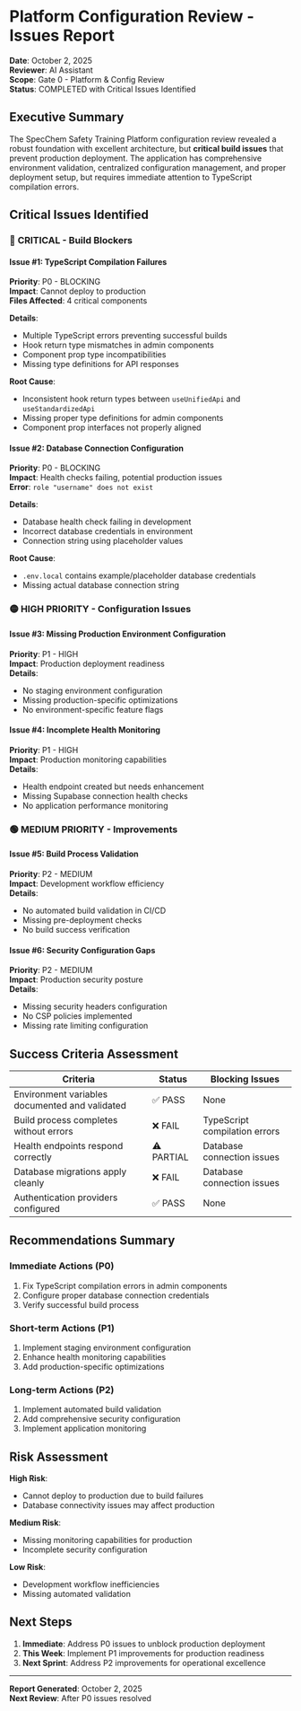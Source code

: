 # Platform Configuration Review - Issues Report

**Date**: October 2, 2025  
**Reviewer**: AI Assistant  
**Scope**: Gate 0 - Platform & Config Review  
**Status**: COMPLETED with Critical Issues Identified

## Executive Summary

The SpecChem Safety Training Platform configuration review revealed a robust foundation with excellent architecture, but **critical build issues** that prevent production deployment. The application has comprehensive environment validation, centralized configuration management, and proper deployment setup, but requires immediate attention to TypeScript compilation errors.

## Critical Issues Identified

### 🔴 **CRITICAL - Build Blockers**

#### Issue #1: TypeScript Compilation Failures

**Priority**: P0 - BLOCKING  
**Impact**: Cannot deploy to production  
**Files Affected**: 4 critical components

**Details**:

- Multiple TypeScript errors preventing successful builds
- Hook return type mismatches in admin components
- Component prop type incompatibilities
- Missing type definitions for API responses

**Root Cause**:

- Inconsistent hook return types between `useUnifiedApi` and `useStandardizedApi`
- Missing proper type definitions for admin components
- Component prop interfaces not properly aligned

#### Issue #2: Database Connection Configuration

**Priority**: P0 - BLOCKING  
**Impact**: Health checks failing, potential production issues  
**Error**: `role "username" does not exist`

**Details**:

- Database health check failing in development
- Incorrect database credentials in environment
- Connection string using placeholder values

**Root Cause**:

- `.env.local` contains example/placeholder database credentials
- Missing actual database connection string

### 🟡 **HIGH PRIORITY - Configuration Issues**

#### Issue #3: Missing Production Environment Configuration

**Priority**: P1 - HIGH  
**Impact**: Production deployment readiness  
**Details**:

- No staging environment configuration
- Missing production-specific optimizations
- No environment-specific feature flags

#### Issue #4: Incomplete Health Monitoring

**Priority**: P1 - HIGH  
**Impact**: Production monitoring capabilities  
**Details**:

- Health endpoint created but needs enhancement
- Missing Supabase connection health checks
- No application performance monitoring

### 🟢 **MEDIUM PRIORITY - Improvements**

#### Issue #5: Build Process Validation

**Priority**: P2 - MEDIUM  
**Impact**: Development workflow efficiency  
**Details**:

- No automated build validation in CI/CD
- Missing pre-deployment checks
- No build success verification

#### Issue #6: Security Configuration Gaps

**Priority**: P2 - MEDIUM  
**Impact**: Production security posture  
**Details**:

- Missing security headers configuration
- No CSP policies implemented
- Missing rate limiting configuration

## Success Criteria Assessment

| Criteria                                       | Status     | Blocking Issues               |
| ---------------------------------------------- | ---------- | ----------------------------- |
| Environment variables documented and validated | ✅ PASS    | None                          |
| Build process completes without errors         | ❌ FAIL    | TypeScript compilation errors |
| Health endpoints respond correctly             | ⚠️ PARTIAL | Database connection issues    |
| Database migrations apply cleanly              | ❌ FAIL    | Database connection issues    |
| Authentication providers configured            | ✅ PASS    | None                          |

## Recommendations Summary

### Immediate Actions (P0)

1. Fix TypeScript compilation errors in admin components
2. Configure proper database connection credentials
3. Verify successful build process

### Short-term Actions (P1)

1. Implement staging environment configuration
2. Enhance health monitoring capabilities
3. Add production-specific optimizations

### Long-term Actions (P2)

1. Implement automated build validation
2. Add comprehensive security configuration
3. Implement application monitoring

## Risk Assessment

**High Risk**:

- Cannot deploy to production due to build failures
- Database connectivity issues may affect production

**Medium Risk**:

- Missing monitoring capabilities for production
- Incomplete security configuration

**Low Risk**:

- Development workflow inefficiencies
- Missing automated validation

## Next Steps

1. **Immediate**: Address P0 issues to unblock production deployment
2. **This Week**: Implement P1 improvements for production readiness
3. **Next Sprint**: Address P2 improvements for operational excellence

---

**Report Generated**: October 2, 2025  
**Next Review**: After P0 issues resolved

